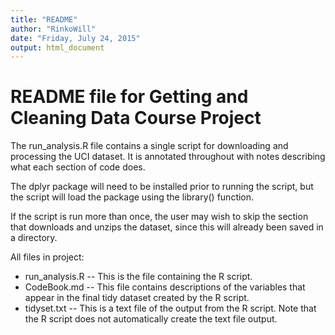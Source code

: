```yaml
---
title: "README"
author: "RinkoWill"
date: "Friday, July 24, 2015"
output: html_document
---
```


# README file for Getting and Cleaning Data Course Project
The run_analysis.R file contains a single script for downloading and processing the UCI dataset. It is annotated throughout with notes describing what each section of code does.

The dplyr package will need to be installed prior to running the script, but the script will load the package using the library() function.

If the script is run more than once, the user may wish to skip the section that downloads and unzips the dataset, since this will already been saved in a directory.

All files in project:
*  run_analysis.R -- This is the file containing the R script.
*  CodeBook.md -- This file contains descriptions of the variables that appear in the final tidy dataset created by the R script.
* tidyset.txt -- This is a text file of the output from the R script. Note that the R script does not automatically create the text file output.